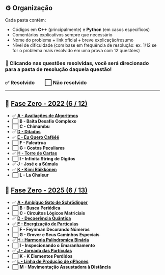 ## ⚙️ Organização

Cada pasta contém:
- Códigos em **C++** (principalmente) e **Python** (em casos específicos)
- Comentários explicativos sempre que necessário
- Nome do problema + link oficial + breve explicação/resumo
- Nível de dificuldade (com base em frequência de resolução: ex. 1/12 se for o problema mais resolvido em uma prova com 12 questões)

### 🔗 Clicando nas questões resolvidas, você será direcionado para a pasta de resolução daquela questão!
### ✅ Resolvido  ⬜ Não resolvido

---

## 🚀 [**Fase Zero - 2022 (6 / 12)**](https://github.com/CSFesta/Marathon-Solutions/tree/main/SBC%20-%20fase%20zero/Fase0-22)

- ✅ [**A  - Avaliações de Algoritmos**](https://github.com/CSFesta/Marathon-Solutions/tree/main/SBC%20-%20fase%20zero/Fase0-22/A%20-%20Avaliacoes%20de%20Algoritmos)
- ⬜ **B - Baita Desafio Complexo**
- ⬜ **C - Chimambu**
- ✅ [**D - Ditados**](https://github.com/CSFesta/Marathon-Solutions/tree/main/SBC%20-%20fase%20zero/Fase0-22/D%20-%20ditados)
- ✅ [**E - Eu Quero Cafééé**](https://github.com/CSFesta/Marathon-Solutions/tree/main/SBC%20-%20fase%20zero/Fase0-22/E%20-%20Eu%20Quero%20Cafeeee)
- ⬜ **F - Falcatrua**
- ⬜ **G - Gostos Peculiares**
- ✅ [**H - Torre de Cartas**](https://github.com/CSFesta/Marathon-Solutions/tree/main/SBC%20-%20fase%20zero/Fase0-22/H%20-%20torre%20de%20cartas)
- ⬜ **I - Infinita String de Dígitos**
- ✅ [**J - José e a Súmula**](https://github.com/CSFesta/Marathon-Solutions/tree/main/SBC%20-%20fase%20zero/Fase0-22/J%20-%20Jose%20e%20a%20Sumula)
- ✅ [**K - Kimi Räikkönen**](https://github.com/CSFesta/Marathon-Solutions/tree/main/SBC%20-%20fase%20zero/Fase0-22/K%20-%20Kimi%20Raikkonen)
- ⬜ **L - La Chaleur**

## 🚀 [**Fase Zero - 2025 (6 / 13)**](https://github.com/CSFesta/Marathon-Solutions/tree/main/SBC%20-%20fase%20zero/Fase0-25)


- ✅ [**A - Ambíguo Gato de Schrödinger**](http://github.com/CSFesta/Marathon-Solutions/tree/main/SBC%20-%20fase%20zero/Fase0-25/A%20-%20Ambiguo%20Gato%20de%20Schrodinger)
- ⬜ **B - Busca Periódica**
- ⬜ **C - Circuitos Lógicos Matriciais**
- ✅ [**D - Decoerência Quântica**](https://github.com/CSFesta/Marathon-Solutions/tree/main/SBC%20-%20fase%20zero/Fase0-25/D%20-%20Decoerencia%20Quantica)
- ✅ [**E - Energização de Partículas**](https://github.com/CSFesta/Marathon-Solutions/tree/main/SBC%20-%20fase%20zero/Fase0-25/E%20-%20Energizacao%20de%20Particulas)
- ⬜ **F - Feynman Decorando Números**
- ⬜ **G - Grover e Seus Caminhos Especiais**
- ✅ [**H - Harmonia Palíndromica Binária**](https://github.com/CSFesta/Marathon-Solutions/tree/main/SBC%20-%20fase%20zero/Fase0-25/H%20-%20Harmonia%20Palindromica%20Binaria)
- ⬜ **I - Inspecionando o Emaranhamento**
- ✅ [**J - Jornada das Partículas**](https://github.com/CSFesta/Marathon-Solutions/tree/main/SBC%20-%20fase%20zero/Fase0-25/J%20-%20Jornada%20das%20Particulas)
- ⬜ **K - K Elementos Perdidos**
- ✅ [**L - Linha de Produção de qPhones**](https://github.com/CSFesta/Marathon-Solutions/tree/main/SBC%20-%20fase%20zero/Fase0-25/L%20-%20Linha%20de%20Producao%20de%20qPhones)
- ⬜ **M - Movimentação Assustadora à Distância**